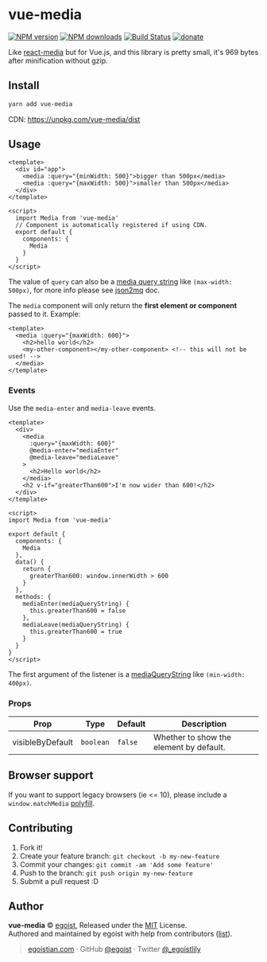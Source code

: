 # vue-media

[![NPM version](https://img.shields.io/npm/v/vue-media.svg?style=flat)](https://npmjs.com/package/vue-media) [![NPM downloads](https://img.shields.io/npm/dm/vue-media.svg?style=flat)](https://npmjs.com/package/vue-media) [![Build Status](https://img.shields.io/circleci/project/egoist/vue-media/master.svg?style=flat)](https://circleci.com/gh/egoist/vue-media) [![donate](https://img.shields.io/badge/$-donate-ff69b4.svg?maxAge=2592000&style=flat)](https://github.com/egoist/donate)

Like [react-media](https://github.com/ReactTraining/react-media) but for Vue.js, and this library is pretty small, it's 969 bytes after minification without gzip.

## Install

```bash
yarn add vue-media
```

CDN: https://unpkg.com/vue-media/dist

## Usage

```vue
<template>
  <div id="app">
    <media :query="{minWidth: 500}">bigger than 500px</media>
    <media :query="{maxWidth: 500}">smaller than 500px</media>
  </div>
</template>

<script>
  import Media from 'vue-media'
  // Component is automatically registered if using CDN.
  export default {
    components: {
      Media
    }
  }
</script>
```

The value of `query` can also be a [media query string](https://developer.mozilla.org/en-US/docs/Web/CSS/Media_Queries/Using_media_queries) like `(max-width: 500px)`, for more info please see [json2mq](https://github.com/akiran/json2mq/blob/master/README.md#usage) doc.

The `media` component will only return the **first element or component** passed to it. Example:

```vue
<template>
  <media :query="{maxWidth: 600}">
    <h2>hello world</h2>
    <my-other-component></my-other-component> <!-- this will not be used! -->
  </media>
</template>
```

### Events

Use the `media-enter` and `media-leave` events.

```vue
<template>
  <div>
    <media 
      :query="{maxWidth: 600}"
      @media-enter="mediaEnter"
      @media-leave="mediaLeave"
    >
      <h2>Hello world</h2>
    </media>
    <h2 v-if="greaterThan600">I'm now wider than 600!</h2>
  </div>
</template>

<script>
import Media from 'vue-media'

export default {
  components: {
    Media
  },
  data() {
    return {
      greaterThan600: window.innerWidth > 600
    }
  },
  methods: {
    mediaEnter(mediaQueryString) {
      this.greaterThan600 = false
    },
    mediaLeave(mediaQueryString) {
      this.greaterThan600 = true
    }
  }
}
</script>
```

The first argument of the listener is a [mediaQueryString](https://developer.mozilla.org/en-US/docs/Web/CSS/Media_Queries/Using_media_queries) like `(min-width: 400px)`.

### Props

|Prop|Type|Default|Description|
|---|---|---|---|
|visibleByDefault|`boolean`|`false`|Whether to show the element by default.|


## Browser support

If you want to support legacy browsers (ie <= 10), please include a `window.matchMedia` [polyfill](https://github.com/paulirish/matchMedia.js/).

## Contributing

1. Fork it!
2. Create your feature branch: `git checkout -b my-new-feature`
3. Commit your changes: `git commit -am 'Add some feature'`
4. Push to the branch: `git push origin my-new-feature`
5. Submit a pull request :D


## Author

**vue-media** © [egoist](https://github.com/egoist), Released under the [MIT](./LICENSE) License.<br>
Authored and maintained by egoist with help from contributors ([list](https://github.com/egoist/vue-media/contributors)).

> [egoistian.com](https://egoistian.com) · GitHub [@egoist](https://github.com/egoist) · Twitter [@_egoistlily](https://twitter.com/_egoistlily)
